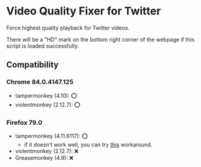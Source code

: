 # Video Quality Fixer for Twitter
Force highest quality playback for Twitter videos.

There will be a "HD" mark on the bottom right corner of the webpage if this script is loaded successfully.

## Compatibility
### Chrome 84.0.4147.125
- tampermonkey (4.10): ⭕
- violentmonkey (2.12.7): ⭕

### Firefox 79.0
- tampermonkey (4.11.6117): ⭕
  - if it doesn't work well, you can try [this](https://github.com/Tampermonkey/tampermonkey/issues/952#issuecomment-638373937) workaround.
- violentmonkey (2.12.7): ❌
- Greasemonkey (4.9): ❌